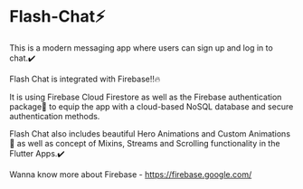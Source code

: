 # Flash-Chat⚡

This is a modern messaging app where users can sign up and log in to chat.✔️


Flash Chat is integrated with Firebase!!🔥

It is using Firebase Cloud Firestore as 
well as the Firebase authentication package🔑 to equip the app with a cloud-based NoSQL database and 
secure authentication methods.

Flash Chat also includes beautiful Hero Animations and Custom Animations🤩 as well as concept of Mixins, Streams and 
Scrolling functionality in the Flutter Apps.✔️

Wanna know more about Firebase - https://firebase.google.com/
